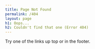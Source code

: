 ```yaml
---
title: Page Not Found
permalink: /404
layout: page
h1: Oops...
h2: Couldn't find that one (Error 404)
---
```

Try one of the links up top or in the footer.